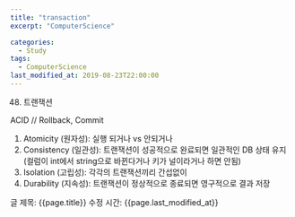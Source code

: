 ```yaml
---
title: "transaction"
excerpt: "ComputerScience"

categories:
  - Study
tags:
  - ComputerScience
last_modified_at: 2019-08-23T22:00:00
---
```


48. 트랜잭션

ACID // Rollback, Commit

1. Atomicity (원자성): 실행 되거나 vs 안되거나
2. Consistency (일관성): 트랜잭션이 성공적으로 완료되면 일관적인 DB 상태 유지 (컬럼이 int에서 string으로 바뀐다거나 키가 널이라거나 하면 안됨)
3. Isolation (고립성): 각각의 트랜잭션끼리 간섭없이
4. Durability (지속성): 트랜잭션이 정상적으로 종료되면 영구적으로 결과 저장

글 제목: {{page.title}}
수정 시간: {{page.last_modified_at}}
